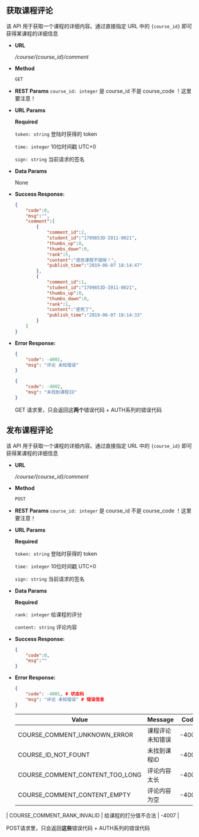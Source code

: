 ## **获取课程评论**

  该 API 用于获取一个课程的详细内容。通过直接指定 URL 中的 `{course_id}` 即可获得某课程的详细信息

- **URL**

  _/course/{course_id}/comment_

- **Method**

  `GET`

- **REST Params**
  `course_id: integer` 是 course_id 不是 course_code ！这里要注意！

- **URL Params**

  **Required**

  `token: string` 登陆时获得的 token

  `time: integer` 10位时间戳 UTC+0

  `sign: string` 当前请求的签名

- **Data Params**

  None

- **Success Response:**

  ```JSON
  {
      "code":0,
      "msg":"",
      "comment":[
          {
              "comment_id":2,
              "student_id":"1709853D-I011-0021",
              "thumbs_up":0,
              "thumbs_down":0,
              "rank":5,
              "content":"感觉课程不错呀！",
              "publish_time":"2019-06-07 18:14:47"
          },
          {
              "comment_id":1,
              "student_id":"1709853D-I011-0021",
              "thumbs_up":0,
              "thumbs_down":0,
              "rank":1,
              "content":"差死了",
              "publish_time":"2019-06-07 18:14:33"
          }
      ]
  }
  ```

- **Error Response:**

  ```json
  {
      "code": -4001, 
      "msg": "评论 未知错误"
  }
  ```

  ```json
  {
      "code": -4002, 
      "msg": "未找到课程ID"
  }
  ```

  GET 请求里，只会返回这**两个**错误代码 + AUTH系列的错误代码



## **发布课程评论**

  该 API 用于获取一个课程的详细内容。通过直接指定 URL 中的 `{course_id}` 即可获得某课程的详细信息

- **URL**

  _/course/{course_id}/comment_

- **Method**

  `POST`

- **REST Params**
  `course_id: integer` 是 course_id 不是 course_code ！这里要注意！

- **URL Params**

  **Required**

  `token: string` 登陆时获得的 token

  `time: integer` 10位时间戳 UTC+0

  `sign: string` 当前请求的签名

- **Data Params**

  **Required**

  `rank: integer` 给课程的评分

  `content: string` 评论内容

- **Success Response:**

  ```JSON
  {
      "code":0,
      "msg":""
  }
  ```
  
- **Error Response:**

  ```json
  {
      "code": -4001, # 状态码 
      "msg": "评论 未知错误" # 错误信息
  }
  ```

  | Value                           | Message              | Code  |
  | ------------------------------- | -------------------- | ----- |
  | COURSE_COMMENT_UNKNOWN_ERROR    | 课程评论 未知错误    | -4001 |
  | COURSE_ID_NOT_FOUNT             | 未找到课程ID         | -4002 |
  | COURSE_COMMENT_CONTENT_TOO_LONG | 评论内容太长         | -4004 |
  | COURSE_COMMENT_CONTENT_EMPTY    | 评论内容为空         | -4005 |
| COURSE_COMMENT_RANK_INVALID     | 给课程的打分值不合法 | -4007 |
  
  POST请求里，只会返回**这些**错误代码 + AUTH系列的错误代码

